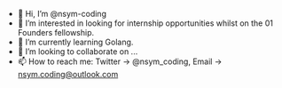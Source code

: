 - 👋 Hi, I’m @nsym-coding
- 👀 I’m interested in looking for internship opportunities whilst on the 01 Founders fellowship.
- 🌱 I’m currently learning Golang.
- 💞️ I’m looking to collaborate on ...
- 📫 How to reach me: Twitter -> @nsym_coding, Email -> nsym.coding@outlook.com

<!---
nsym-coding/nsym-coding is a ✨ special ✨ repository because its `README.md` (this file) appears on your GitHub profile.
You can click the Preview link to take a look at your changes.
--->
